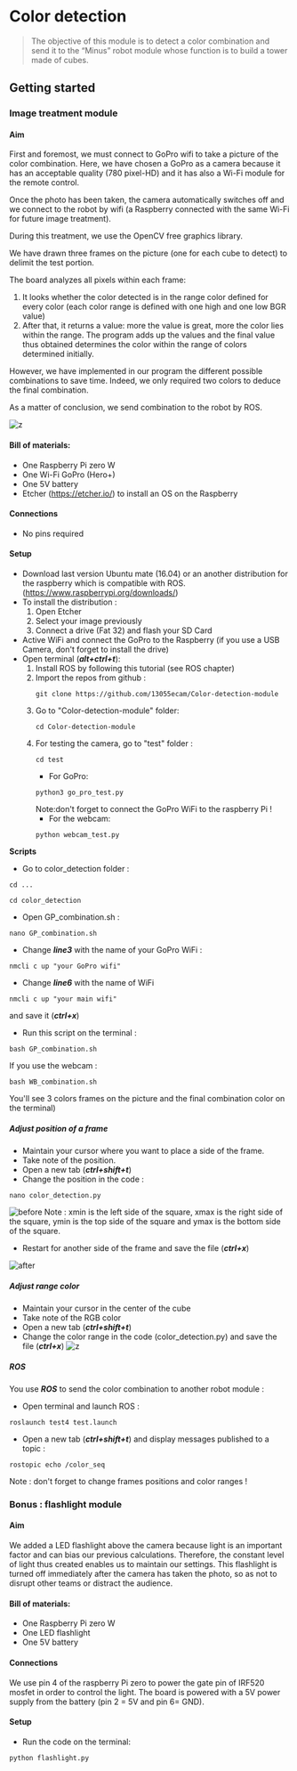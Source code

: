 # Color detection

>The objective of this module is to detect a color combination and send it to the “Minus” robot module whose function is to build a tower made of cubes.

## Getting started

### Image treatment module


#### Aim 

First and foremost, we must connect to GoPro wifi to take a picture of the color combination. Here, we have chosen a GoPro as a camera because it has an acceptable quality (780 pixel-HD) and it has also a Wi-Fi module for the remote control.

Once the photo has been taken, the camera automatically switches off and we connect to the robot by wifi (a Raspberry connected with the same Wi-Fi for future image treatment).

During this treatment, we use the OpenCV free graphics library.

We have drawn three frames on the picture (one for each cube to detect) to delimit the test portion. 
  
The board analyzes all pixels within each frame: 
1.	It looks whether the color detected is in the range color defined for every color (each color range is defined with one high and one low BGR value)
2.	After that, it returns a value: more the value is great, more the color lies within the range. The program adds up the values and the final value thus obtained determines the color within the range of colors determined initially. 

However, we have implemented in our program the different possible combinations to save time. Indeed, we only required two colors to deduce the final combination.

As a matter of conclusion, we send combination to the robot by ROS. 

![z](/Pictures/image1.png)
#### Bill of materials: 

- One Raspberry Pi zero W
- One Wi-Fi GoPro (Hero+) 
- One 5V battery
- Etcher (https://etcher.io/) to install an OS on the Raspberry

#### Connections

- No pins required  

#### Setup 
- Download last version Ubuntu mate (16.04) or an another distribution for the raspberry which is compatible with ROS.
(https://www.raspberrypi.org/downloads/)
- To install the distribution : 
	1) Open Etcher
	2) Select your image previously
	3) Connect a drive (Fat 32) and flash your SD Card 
- Active WiFi and connect the GoPro to the Raspberry (if you use a USB Camera, don't forget to install the drive) 
- Open terminal (***alt+ctrl+t***):
	1) Install ROS by following this tutorial (see ROS chapter)
	2) Import the repos from github : 
		``` 
		git clone https://github.com/13055ecam/Color-detection-module
		```
	3) Go to "Color-detection-module" folder: 
		```
		cd Color-detection-module 
		```
	4) For testing the camera, go to "test" folder : 
		```
		cd test
		```
		- For GoPro: 
		```
		python3 go_pro_test.py
		``` 
		Note:don't forget to connect the GoPro WiFi to the raspberry Pi !
		- For the webcam: 
		```
		python webcam_test.py
		``` 
	
**Scripts**
- Go to color_detection folder :
```
cd ... 
``` 
```
cd color_detection
```
- Open GP_combination.sh :
```
nano GP_combination.sh 
```  
- Change ***line3*** with the name of your GoPro WiFi :
```
nmcli c up "your GoPro wifi"
```
- Change ***line6*** with the name of WiFi
```
nmcli c up "your main wifi"
```
and save it (***ctrl+x***)
- Run this script on the terminal : 
```
bash GP_combination.sh 
``` 
If you use the webcam : 
```
bash WB_combination.sh 
```
You'll see 3 colors frames on the picture and the final combination color on the terminal)

##### Adjust position of a frame
- Maintain your cursor where you want to place a side of the frame.
- Take note of the position. 
- Open a new tab (***ctrl+shift+t***)
- Change the position in the code :
```
nano color_detection.py
```
![before](/Pictures/image2.png)
Note : xmin is the left side of the square, xmax is the right side of the square, ymin is the top side of the square and ymax is the bottom side of the square.
- Restart for another side of the frame and save the file (***ctrl+x***)

![after](/Pictures/image3.png)

##### Adjust range color 
- Maintain your cursor in the center of the cube 
- Take note of the RGB color  
- Open a new tab (***ctrl+shift+t***)
- Change the color range in the code (color_detection.py) and save the file (***ctrl+x***)
![z](/Pictures/image4.png)

##### ROS

You use ***ROS*** to send the color combination to another robot module :
- Open terminal and launch ROS : 
````
roslaunch test4 test.launch 
```` 
- Open a new tab (***ctrl+shift+t***) and display messages published to a topic : 
 
```` 
rostopic echo /color_seq 
````
Note : don't forget to change frames positions and color ranges !
### Bonus : flashlight module

#### Aim

We added a LED flashlight above the camera because light is an important factor and can bias our previous calculations. Therefore, the constant level of light thus created enables us to maintain our settings. This flashlight is turned off immediately after the camera has taken the photo, so as not to disrupt other teams or distract the audience. 

#### Bill of materials: 

- One Raspberry Pi zero W
- One LED flashlight 
- One 5V battery

#### Connections

We use pin 4 of the raspberry Pi zero to power the gate pin of IRF520 mosfet in order to control the light. The board is powered with a 5V power supply from the battery (pin 2 = 5V and pin 6= GND).

#### Setup 
- Run the code on the terminal: 
```
python flashlight.py
```

